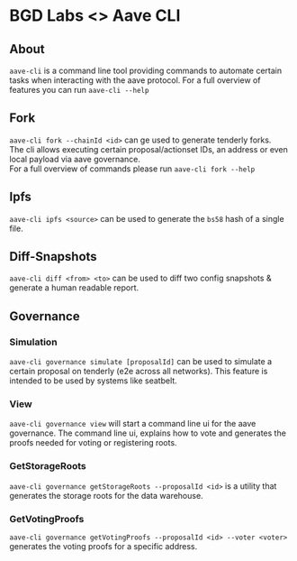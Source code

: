 # BGD Labs <> Aave CLI

## About

`aave-cli` is a command line tool providing commands to automate certain tasks when interacting with the aave protocol.
For a full overview of features you can run `aave-cli --help`

## Fork

`aave-cli fork --chainId <id>` can ge used to generate tenderly forks.  
The cli allows executing certain proposal/actionset IDs, an address or even local payload via aave governance.  
For a full overview of commands please run `aave-cli fork --help`

## Ipfs

`aave-cli ipfs <source>` can be used to generate the `bs58` hash of a single file.

## Diff-Snapshots

`aave-cli diff <from> <to>` can be used to diff two config snapshots & generate a human readable report.

## Governance

### Simulation

`aave-cli governance simulate [proposalId]` can be used to simulate a certain proposal on tenderly (e2e across all networks). This feature is intended to be used by systems like seatbelt.

### View

`aave-cli governance view` will start a command line ui for the aave governance.
The command line ui, explains how to vote and generates the proofs needed for voting or registering roots.

### GetStorageRoots

`aave-cli governance getStorageRoots --proposalId <id>` is a utility that generates the storage roots for the data warehouse.

### GetVotingProofs

`aave-cli governance getVotingProofs --proposalId <id> --voter <voter>` generates the voting proofs for a specific address.
